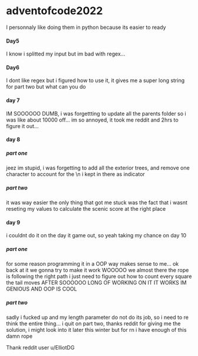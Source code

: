 # adventofcode2022

I personnaly like doing them in python because its easier to ready

#### Day5

I know i splitted my input but im bad with regex...

#### Day6

I dont like regex but i figured how to use it, it gives me a super long string for part two but what can you do

#### day 7

IM SOOOOOO DUMB, i was forgettting to update all the parents folder so i was like about 10000 off... im so annoyed, it took me reddit and 2hrs to figure it out...

#### day 8

##### part one

jeez im stupid, i was forgetting to add all the exterior trees, and remove one character to account for the \n i kept in there as indicator

##### part two

it was way easier the only thing that got me stuck was the fact that i wasnt reseting my values to calculate the scenic score at the right place

#### day 9

i couldnt do it on the day it game out, so yeah taking my chance on day 10

##### part one

for some reason programming it in a OOP way makes sense to me...
ok back at it we gonna try to make it work
WOOOOO we almost there the rope is following the right path i just need to figure out how to count every square the tail moves
AFTER SOOOOOO LONG OF WORKING ON IT IT WORKS
IM GENIOUS AND OOP IS COOL

##### part two

sadly i fucked up and my length parameter do not do its job, so i need to re think the entire thing...
i quit on part two, thanks reddit for giving me the solution, i might look into it later this winter but for rn i have enough of this damn rope

Thank reddit user u/ElliotDG
